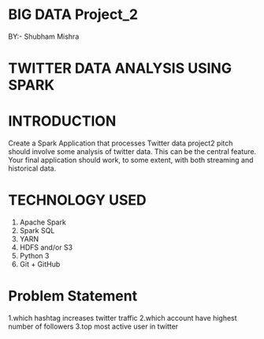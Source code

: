 # BIG DATA Project_2
BY:- Shubham Mishra

# TWITTER DATA ANALYSIS USING SPARK

# INTRODUCTION
  Create a Spark Application that processes Twitter data  project2 pitch should involve some analysis of twitter data. 
  This can be the central feature. Your final application should work, to some extent, with both streaming and historical data.

# TECHNOLOGY USED
  1. Apache Spark
  2. Spark SQL
  3. YARN
  4. HDFS and/or S3
  5. Python 3
  6. Git + GitHub
  
 # Problem Statement
 1.which hashtag increases twitter traffic
 2.which account have highest number of followers
 3.top most active user in twitter
 
